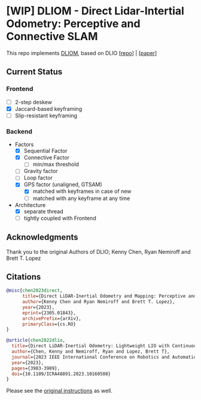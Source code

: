 # [WIP] DLIOM - Direct Lidar-Intertial Odometry: Perceptive and Connective SLAM

This repo implements [DLIOM](https://arxiv.org/abs/2305.01843), based on DLIO [[repo](https://arxiv.org/abs/2203.03749)] | [[paper](https://arxiv.org/abs/2203.03749)]

## Current Status

### Frontend

* [ ] 2-step deskew
* [x] Jaccard-based keyframing
* [ ] Slip-resistant keyframing

### Backend

* Factors
    * [x] Sequential Factor
    * [x] Connective Factor
        * [ ] min/max threshold
    * [ ] Gravity factor
    * [ ] Loop factor
    * [x] GPS factor (unaligned, GTSAM)
        * [x] matched with keyframes in case of new
        * [ ] matched with any keyframe at any time
* Architecture
    * [x] separate thread
    * [ ] tightly coupled with Frontend

## Acknowledgments 

Thank you to the original Authors of DLIO; Kenny Chen, Ryan Nemiroff and Brett T. Lopez

## Citations

```bibtex
@misc{chen2023direct,
      title={Direct LiDAR-Inertial Odometry and Mapping: Perceptive and Connective SLAM}, 
      author={Kenny Chen and Ryan Nemiroff and Brett T. Lopez},
      year={2023},
      eprint={2305.01843},
      archivePrefix={arXiv},
      primaryClass={cs.RO}
}
```

```bibtex
@article{chen2022dlio,
  title={Direct LiDAR-Inertial Odometry: Lightweight LIO with Continuous-Time Motion Correction},
  author={Chen, Kenny and Nemiroff, Ryan and Lopez, Brett T},
  journal={2023 IEEE International Conference on Robotics and Automation (ICRA)},
  year={2023},
  pages={3983-3989},
  doi={10.1109/ICRA48891.2023.10160508}
}
```

Please see the [original instructions](DLIO.md) as well.

